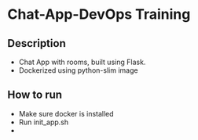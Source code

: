 # Chat-App-DevOps Training
## Description  
- Chat App with rooms, built using Flask.
- Dockerized using python-slim image

## How to run
- Make sure docker is installed
- Run init_app.sh
- 




